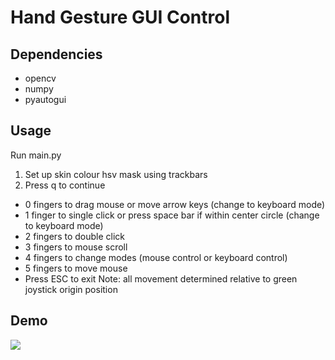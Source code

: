 # Hand Gesture GUI Control
## Dependencies 
* opencv
* numpy
* pyautogui

## Usage
Run main.py
1. Set up skin colour hsv mask using trackbars
2. Press q to continue
* 0 fingers to drag mouse or move arrow keys (change to keyboard mode)
* 1 finger to single click or press space bar if within center circle (change to keyboard mode)
* 2 fingers to double click
* 3 fingers to mouse scroll
* 4 fingers to change modes (mouse control or keyboard control)
* 5 fingers to move mouse
* Press ESC to exit
Note: all movement determined relative to green joystick origin position

## Demo
![](dinogame.gif)
